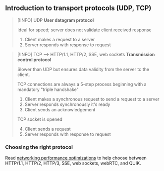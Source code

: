 ## Introduction to transport protocols (UDP, TCP)

> [!INFO] UDP
> **User datagram protocol**
>
> Ideal for speed; server does not validate client received response
>
> 1. Client makes a request to a server
> 2. Server responds with response to request

> [!INFO] TCP --> HTTP/1.1, HTTP/2, SSE, web sockets
> **Transmission control protocol**
>
> Slower than UDP but ensures data validity from the server to the client.
>
> TCP connections are always a 5-step process beginning with a mandatory "triple handshake"
> 1. Client makes a synchronous request to send a request to a server
> 2. Server responds synchronously it's ready
> 3. Client sends an acknowledgement
>
> TCP socket is opened
>
> 4. Client sends a request
> 5. Server responds with response to request

### Choosing the right protocol

Read [networking performance optimizations](./performance#choosing-the-right-protocol) to help choose between HTTP/1.1, HTTP/2, HTTP/3, SSE, web sockets, webRTC, and QUIK.

